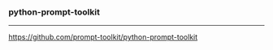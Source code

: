 ### python-prompt-toolkit
---
https://github.com/prompt-toolkit/python-prompt-toolkit

```
```

```
```

```
```


